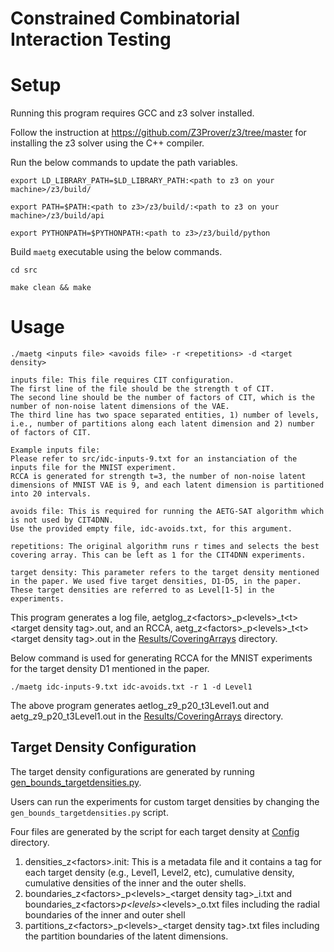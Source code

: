 # Constrained Combinatorial Interaction Testing

# Setup
Running this program requires GCC and z3 solver installed.

Follow the instruction at https://github.com/Z3Prover/z3/tree/master for installing the z3 solver using the C++ compiler.

Run the below commands to update the path variables.
```
export LD_LIBRARY_PATH=$LD_LIBRARY_PATH:<path to z3 on your machine>/z3/build/

export PATH=$PATH:<path to z3>/z3/build/:<path to z3 on your machine>/z3/build/api

export PYTHONPATH=$PYTHONPATH:<path to z3>/z3/build/python
```
Build `maetg` executable using the below commands.
```
cd src

make clean && make
```

# Usage

```
./maetg <inputs file> <avoids file> -r <repetitions> -d <target density>

inputs file: This file requires CIT configuration.
The first line of the file should be the strength t of CIT.
The second line should be the number of factors of CIT, which is the number of non-noise latent dimensions of the VAE.
The third line has two space separated entities, 1) number of levels, i.e., number of partitions along each latent dimension and 2) number of factors of CIT.

Example inputs file:
Please refer to src/idc-inputs-9.txt for an instanciation of the inputs file for the MNIST experiment.
RCCA is generated for strength t=3, the number of non-noise latent dimensions of MNIST VAE is 9, and each latent dimension is partitioned into 20 intervals. 

avoids file: This is required for running the AETG-SAT algorithm which is not used by CIT4DNN.
Use the provided empty file, idc-avoids.txt, for this argument.

repetitions: The original algorithm runs r times and selects the best covering array. This can be left as 1 for the CIT4DNN experiments.

target density: This parameter refers to the target density mentioned in the paper. We used five target densities, D1-D5, in the paper.
These target densities are referred to as Level[1-5] in the experiments.
```

This program generates a log file, aetglog_z\<factors\>\_p\<levels\>\_t\<t\>\<target density tag\>.out, and an RCCA, aetg_z\<factors\>\_p\<levels\>\_t\<t\>\<target density tag\>.out in the [Results/CoveringArrays](https://github.com/less-lab-uva/CIT4DNN/tree/main/Results/CoveringArrays) directory.

Below command is used for generating RCCA for the MNIST experiments for the target density D1 mentioned in the paper.
```
./maetg idc-inputs-9.txt idc-avoids.txt -r 1 -d Level1
```
The above program generates aetlog_z9_p20_t3Level1.out and aetg_z9_p20_t3Level1.out in the [Results/CoveringArrays](https://github.com/less-lab-uva/CIT4DNN/tree/main/Results/CoveringArrays) directory.

## Target Density Configuration
The target density configurations are generated by running [gen_bounds_targetdensities.py](https://github.com/less-lab-uva/CIT4DNN/tree/main/gen_bounds_targetdensities.py).

Users can run the experiments for custom target densities by changing the `gen_bounds_targetdensities.py` script.

Four files are generated by the script for each target density at [Config](https://github.com/less-lab-uva/CIT4DNN/tree/main/Config) directory.
1. densities_z\<factors\>.init: This is a metadata file and it contains a tag for each target density (e.g., Level1, Level2, etc), cumulative density, cumulative densities of the inner and the outer shells. 
2. boundaries_z\<factors\>\_p\<levels\>\_\<target density tag\>\_i.txt and boundaries_z\<factors\>_p\<levels\>_\<levels\>_o.txt files including the radial boundaries of the inner and outer shell
3. partitions_z\<factors\>\_p\<levels\>\_\<target density tag\>.txt files including the partition boundaries of the latent dimensions.
